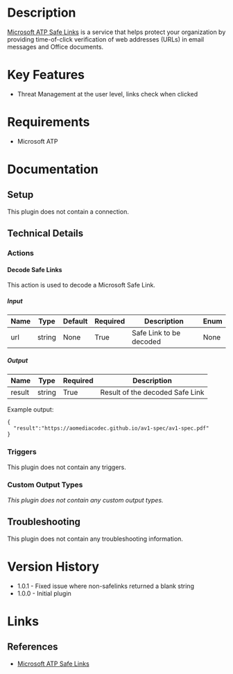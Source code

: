 # Description

[Microsoft ATP Safe Links](https://docs.microsoft.com/en-us/office365/securitycompliance/atp-safe-links) is a service that helps protect your organization by providing time-of-click verification of web addresses (URLs) in email messages and Office documents.

# Key Features

* Threat Management at the user level, links check when clicked

# Requirements

* Microsoft ATP

# Documentation

## Setup

This plugin does not contain a connection.

## Technical Details

### Actions

#### Decode Safe Links

This action is used to decode a Microsoft Safe Link.

##### Input

|Name|Type|Default|Required|Description|Enum|
|----|----|-------|--------|-----------|----|
|url|string|None|True|Safe Link to be decoded|None|

##### Output

|Name|Type|Required|Description|
|----|----|--------|-----------|
|result|string|True|Result of the decoded Safe Link|

Example output:

```
{
  "result":"https://aomediacodec.github.io/av1-spec/av1-spec.pdf"
}
```

### Triggers

This plugin does not contain any triggers.

### Custom Output Types

_This plugin does not contain any custom output types._

## Troubleshooting

This plugin does not contain any troubleshooting information.

# Version History

* 1.0.1 - Fixed issue where non-safelinks returned a blank string
* 1.0.0 - Initial plugin

# Links

## References

* [Microsoft ATP Safe Links](https://docs.microsoft.com/en-us/office365/securitycompliance/atp-safe-links)

